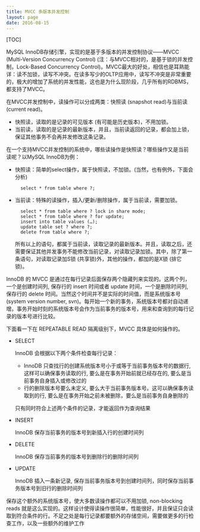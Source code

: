 ```yaml
---
title: MVCC 多版本并发控制
layout: page
date: 2016-08-15
---
```

[TOC]

MySQL InnoDB存储引擎，实现的是基于多版本的并发控制协议——MVCC (Multi-Version Concurrency Control) (注：与MVCC相对的，是基于锁的并发控制，Lock-Based Concurrency Control)。MVCC最大的好处，相信也是耳熟能详：读不加锁，读写不冲突。在读多写少的OLTP应用中，读写不冲突是非常重要的，极大的增加了系统的并发性能，这也是为什么现阶段，几乎所有的RDBMS，都支持了MVCC。

在MVCC并发控制中，读操作可以分成两类：快照读 (snapshot read)与当前读 (current read)。

- 快照读，读取的是记录的可见版本 (有可能是历史版本)，不用加锁。
- 当前读，读取的是记录的最新版本，并且，当前读返回的记录，都会加上锁，保证其他事务不会再并发修改这条记录。

在一个支持MVCC并发控制的系统中，哪些读操作是快照读？哪些操作又是当前读呢？以MySQL InnoDB为例：

- 快照读：简单的select操作，属于快照读，不加锁。(当然，也有例外，下面会分析)

        select * from table where ?;

- 当前读：特殊的读操作，插入/更新/删除操作，属于当前读，需要加锁。

        select * from table where ? lock in share mode;
        select * from table where ? for update;
        insert into table values (…);
        update table set ? where ?;
        delete from table where ?;

    所有以上的语句，都属于当前读，读取记录的最新版本。并且，读取之后，还需要保证其他并发事务不能修改当前记录，对读取记录加锁。其中，除了第一条语句，对读取记录加S锁 (共享锁)外，其他的操作，都加的是X锁 (排它锁)。


InnoDB 的 MVCC 是通过在每行记录后面保存两个隐藏列来实现的。这两个列，一个是创建时间列, 保存行的 insert 时间或者 update 时间，一个是删除时间列, 保存行的 delete 时间。当然这个时间并不是实际的时间值，而是系统版本号(system version number, svn)。每开始一个新的事务，系统版本号都对自动递增。事务开始时刻的系统版本号会作为当前事务的版本号，用来和查询到的每行记录的版本号进行比较。

下面看一下在 REPEATABLE READ 隔离级别下，MVCC 具体是如何操作的。

- SELECT

    InnoDB 会根据以下两个条件检查每行记录：

    - InnoDB 只查找行的创建系统版本号小于或等于当前事务版本号的数据行, 这样可以确保事务读取的行, 要么是在事务开始前就已经存在的, 要么是当前事务自身插入或修改过的
    - 行的删除版本号要么未定义, 要么大于当前事务版本号。这可以确保事务读取到的行, 要么是在事务开始之前未被删除，要么是当前事务自身删除的

    只有同时符合上述两个条件的记录，才能返回作为查询结果

- INSERT

    InnoDB 保存当前事务的版本号到新插入行的创建时间列

- DELETE

    InnoDB 保存当前事务的版本号到删除行的删除时间列

- UPDATE

    InnoDB 插入一条新记录, 保存当前事务版本号到创建时间列，同时保存当前事务版本号到旧行的删除时间列

保存这个额外的系统版本号，使大多数读操作都可以不用加锁, non-blocking reads 就是这么实现的。这样设计使得读操作很简单，性能很好，并且保证只会读取到符合条件的行。不足之处是每行记录都要额外的存储空间，需要做更多的行检查工作，以及一些额外的维护工作